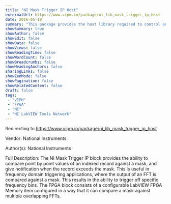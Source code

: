 ```yaml
---
title: "NI Mask Trigger IP Host"
externalUrl: https://www.vipm.io/package/ni_lib_mask_trigger_ip_host
date: 2016-05-19
summary: "This package provides the host library required to control an FPGA bitfile that contains the NI Mask Trigger IP"
showSummary: true
showAuthor: false
showEdit: false
showData: false
showViews: false
showReadingTime: false
showWordCount: false
showBreadcrumbs: false
showHeadingAnchors: false
sharingLinks: false
showZenMode: false
showPagination: false
showRelatedContent: false
draft: false
tags:
 - "VIPM"
 - "FPGA"
 - "NI"
 - "NI LabVIEW Tools Network"
---
```


Redirecting to https://www.vipm.io/package/ni_lib_mask_trigger_ip_host

Vendor: National Instruments

Author(s): National Instruments
 
Full Description:
The NI Mask Trigger IP block provides the ability to compare point by point values of an indexed record against a mask, and give notification when the record exceeds the mask.  This is useful in frequency domain triggering applications, where the output of an FFT is compared against a mask.  This results in the ability to trigger off specific frequency bins.  The FPGA block consists of a configurable LabVIEW FPGA Memory item configured in a way that it can compare a mask against multiple overlapping FFTs.